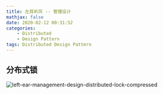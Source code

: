 ```yaml
---
title: 左耳听风 -- 管理设计
mathjax: false
date: 2020-02-12 00:31:52
categories:
    - Distributed
    - Design Pattern
tags: Distributed Design Pattern
---
```


## 分布式锁
![left-ear-management-design-distributed-lock-compressed](https://left-ear-1253868755.cos.ap-nanjing.myqcloud.com/compressed/left-ear-management-design-distributed-lock-compressed.png)

<!-- more -->

